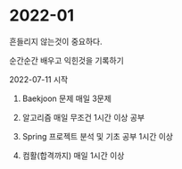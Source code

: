 # 2022-01
흔들리지 않는것이 중요하다.


순간순간 배우고 익힌것을 기록하기

2022-07-11 시작

1. Baekjoon 문제 매일 3문제

2. 알고리즘 매일 무조건 1시간 이상 공부

3. Spring 프로젝트 분석 및 기초 공부 1시간 이상

4. 컴활(합격까지) 매일 1시간 이상
